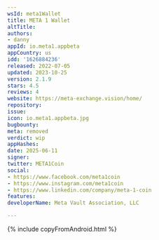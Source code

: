 ```yaml
---
wsId: meta1Wallet
title: META 1 Wallet
altTitle: 
authors:
- danny
appId: io.meta1.appbeta
appCountry: us
idd: '1626884236'
released: 2022-07-05
updated: 2023-10-25
version: 2.1.9
stars: 4.5
reviews: 4
website: https://meta-exchange.vision/home/
repository: 
issue: 
icon: io.meta1.appbeta.jpg
bugbounty: 
meta: removed
verdict: wip
appHashes: 
date: 2025-06-11
signer: 
twitter: META1Coin
social:
- https://www.facebook.com/meta1coin
- https://www.instagram.com/meta1coin
- https://www.linkedin.com/company/meta-1-coin
features: 
developerName: Meta Vault Association, LLC

---
```


{% include copyFromAndroid.html %}
